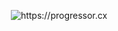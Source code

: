 




<p align="center">
    <img src="https://github.com/hunterjreid/Progressor.cx/assets/62681404/8397d5c4-828e-42bd-a5e5-75628c5a70e5" alt="https://progressor.cx"/>
</p>

